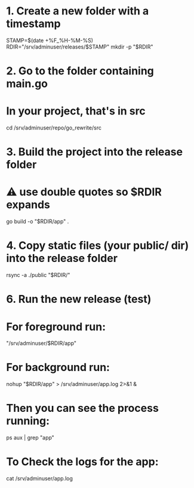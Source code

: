 # 1. Create a new folder with a timestamp
STAMP=$(date +%F_%H-%M-%S)
RDIR="/srv/adminuser/releases/$STAMP"
mkdir -p "$RDIR"

# 2. Go to the folder containing main.go
# In your project, that's in src
cd /srv/adminuser/repo/go_rewrite/src

# 3. Build the project into the release folder
# ⚠️ use double quotes so $RDIR expands
go build -o "$RDIR/app" .

# 4. Copy static files (your public/ dir) into the release folder
rsync -a ./public "$RDIR/"

# 6. Run the new release (test)
# For foreground run:
"/srv/adminuser/$RDIR/app"

# For background run:
nohup "$RDIR/app" > /srv/adminuser/app.log 2>&1 &


# Then you can see the process running:
ps aux | grep "app"

# To Check the logs for the app:
cat /srv/adminuser/app.log